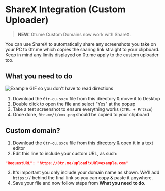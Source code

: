 # ShareX Integration (Custom Uploader) 
> **NEW:** 0tr.me Custom Domains now work with ShareX.

You can use ShareX to automatically share any screenshots you take on your PC to 0tr.me which copies the sharing link straight to your clipboard.
Keep in mind any limits displayed on 0tr.me apply to the custom uploader too.
## What you need to do

![Example GIF so you don't have to read directions](https://i.imgur.com/2yaZn0T.gif)

1. Download the `0tr-cu.sxcu` file from this directory & move it to Desktop
2. Double click to open the file and select "Yes" at the popup
3. Take a test screenshot to ensure everything works (`CTRL + PrtScn`)
4. Once done, `0tr.me/i/xxx.png` should be copied to your clipboard

## Custom domain?
1. Download the `0tr-cu.sxcu` file from this directory & open it in a text editor
2. Edit this line to include your custom URL, as such:
```json
"RequestURL": "https://0tr.me/upload?xURl=example.com"
```
3. It's important you only include your domain name as shown. We'll add `https://` behind the final link so you can copy & paste it anywhere.
4. Save your file and now follow steps from **What you need to do**.